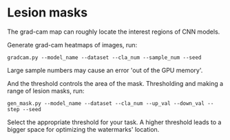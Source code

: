 # Lesion masks
The grad-cam map can roughly locate the interest regions of CNN models. 

Generate grad-cam heatmaps of images, run:

	gradcam.py --model_name --dataset --cla_num --sample_num --seed
 
Large sample numbers may cause an error 'out of the GPU memory'.

And the threshold controls the area of the mask. Thresholding and making a range of lesion masks, run:

	gen_mask.py --model_name --dataset --cla_num --up_val --down_val --step --seed

Select the appropriate threshold for your task. A higher threshold leads to a bigger space for optimizing the watermarks' location.

  
